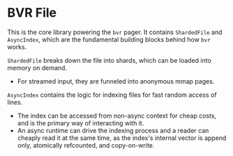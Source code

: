 # BVR File

This is the core library powering the `bvr` pager. It contains `ShardedFile` and `AsyncIndex`,
which are the fundamental building blocks behind how `bvr` works.

`ShardedFile` breaks down the file into shards, which can be loaded into memory on demand.
* For streamed input, they are funneled into anonymous mmap pages.

`AsyncIndex` contains the logic for indexing files for fast random access of lines.
* The index can be accessed from non-async context for cheap costs, and is the primary
  way of interacting with it.
* An async runtime can drive the indexing process and a reader can cheaply read it
  at the same time, as the index's internal vector is append only, atomically refcounted,
  and copy-on-write.